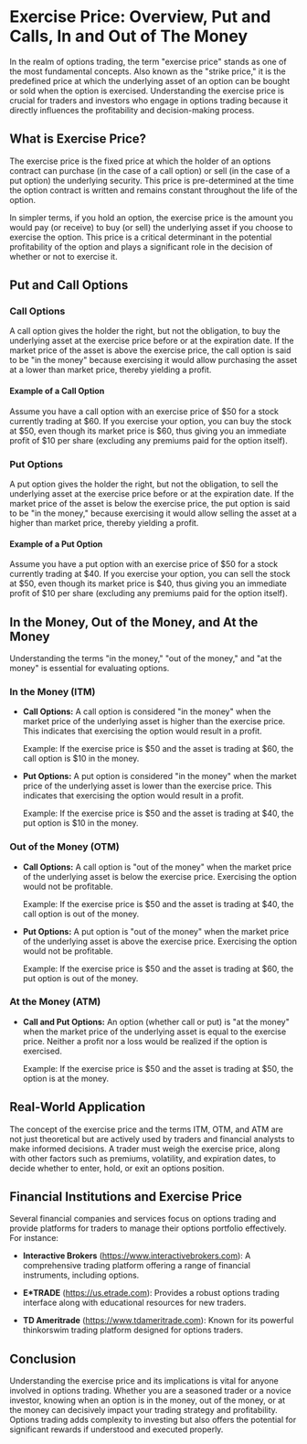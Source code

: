 # Exercise Price: Overview, Put and Calls, In and Out of The Money

In the realm of options trading, the term "exercise price" stands as one of the most fundamental concepts. Also known as the "strike price," it is the predefined price at which the underlying asset of an option can be bought or sold when the option is exercised. Understanding the exercise price is crucial for traders and investors who engage in options trading because it directly influences the profitability and decision-making process.

## What is Exercise Price?

The exercise price is the fixed price at which the holder of an options contract can purchase (in the case of a call option) or sell (in the case of a put option) the underlying security. This price is pre-determined at the time the option contract is written and remains constant throughout the life of the option.

In simpler terms, if you hold an option, the exercise price is the amount you would pay (or receive) to buy (or sell) the underlying asset if you choose to exercise the option. This price is a critical determinant in the potential profitability of the option and plays a significant role in the decision of whether or not to exercise it.

## Put and Call Options

### Call Options

A call option gives the holder the right, but not the obligation, to buy the underlying asset at the exercise price before or at the expiration date. If the market price of the asset is above the exercise price, the call option is said to be "in the money" because exercising it would allow purchasing the asset at a lower than market price, thereby yielding a profit.

#### Example of a Call Option

Assume you have a call option with an exercise price of $50 for a stock currently trading at $60. If you exercise your option, you can buy the stock at $50, even though its market price is $60, thus giving you an immediate profit of $10 per share (excluding any premiums paid for the option itself).

### Put Options

A put option gives the holder the right, but not the obligation, to sell the underlying asset at the exercise price before or at the expiration date. If the market price of the asset is below the exercise price, the put option is said to be "in the money," because exercising it would allow selling the asset at a higher than market price, thereby yielding a profit.

#### Example of a Put Option

Assume you have a put option with an exercise price of $50 for a stock currently trading at $40. If you exercise your option, you can sell the stock at $50, even though its market price is $40, thus giving you an immediate profit of $10 per share (excluding any premiums paid for the option itself).

## In the Money, Out of the Money, and At the Money

Understanding the terms "in the money," "out of the money," and "at the money" is essential for evaluating options.

### In the Money (ITM)

- **Call Options:** A call option is considered "in the money" when the market price of the underlying asset is higher than the exercise price. This indicates that exercising the option would result in a profit.
  
  Example: If the exercise price is $50 and the asset is trading at $60, the call option is $10 in the money.

- **Put Options:** A put option is considered "in the money" when the market price of the underlying asset is lower than the exercise price. This indicates that exercising the option would result in a profit.
  
  Example: If the exercise price is $50 and the asset is trading at $40, the put option is $10 in the money.

### Out of the Money (OTM)

- **Call Options:** A call option is "out of the money" when the market price of the underlying asset is below the exercise price. Exercising the option would not be profitable.
  
  Example: If the exercise price is $50 and the asset is trading at $40, the call option is out of the money.

- **Put Options:** A put option is "out of the money" when the market price of the underlying asset is above the exercise price. Exercising the option would not be profitable.
  
  Example: If the exercise price is $50 and the asset is trading at $60, the put option is out of the money.

### At the Money (ATM)

- **Call and Put Options:** An option (whether call or put) is "at the money" when the market price of the underlying asset is equal to the exercise price. Neither a profit nor a loss would be realized if the option is exercised.
  
  Example: If the exercise price is $50 and the asset is trading at $50, the option is at the money.

## Real-World Application

The concept of the exercise price and the terms ITM, OTM, and ATM are not just theoretical but are actively used by traders and financial analysts to make informed decisions. A trader must weigh the exercise price, along with other factors such as premiums, volatility, and expiration dates, to decide whether to enter, hold, or exit an options position.

## Financial Institutions and Exercise Price

Several financial companies and services focus on options trading and provide platforms for traders to manage their options portfolio effectively. For instance:

- **Interactive Brokers** (https://www.interactivebrokers.com): A comprehensive trading platform offering a range of financial instruments, including options.
  
- **E*TRADE** (https://us.etrade.com): Provides a robust options trading interface along with educational resources for new traders.
  
- **TD Ameritrade** (https://www.tdameritrade.com): Known for its powerful thinkorswim trading platform designed for options traders.

## Conclusion

Understanding the exercise price and its implications is vital for anyone involved in options trading. Whether you are a seasoned trader or a novice investor, knowing when an option is in the money, out of the money, or at the money can decisively impact your trading strategy and profitability. Options trading adds complexity to investing but also offers the potential for significant rewards if understood and executed properly.